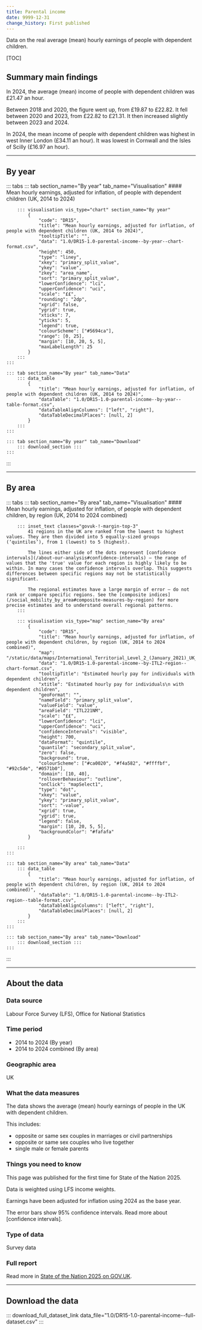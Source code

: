 ```yaml
---
title: Parental income
date: 9999-12-31
change_history: First published
---
```

Data on the real average (mean) hourly earnings of people with dependent children. 

[TOC]

## Summary main findings

In 2024, the average (mean) income of people with dependent children was £21.47 an hour.

Between 2018 and 2020, the figure went up, from £19.87 to £22.82. It fell between 2020 and 2023, from £22.82 to £21.31. It then increased slightly between 2023 and 2024.

In 2024, the mean income of people with dependent children was highest in west Inner London (£34.11 an hour). It was lowest in Cornwall and the Isles of Scilly (£16.97 an hour). 

---

## By year

::: tabs
    ::: tab section_name="By year" tab_name="Visualisation"
        #### Mean hourly earnings, adjusted for inflation, of people with dependent children (UK, 2014 to 2024)

        ::: visualisation vis_type="chart" section_name="By year"
            {
                "code": "DR15",
                "title": "Mean hourly earnings, adjusted for inflation, of people with dependent children (UK, 2014 to 2024)",
                "tooltipTitle": "",
                "data": "1.0/DR15-1.0-parental-income--by-year--chart-format.csv",
                "height": 450,
                "type": "liney",
                "xkey": "primary_split_value",
                "ykey": "value",
                "zkey": "area_name",
                "sort": "primary_split_value",
                "lowerConfidence": "lci",
                "upperConfidence": "uci",
                "scale": "££",
                "rounding": "2dp",
                "xgrid": false,
                "ygrid": true,
                "xticks": 7,
                "yticks": 5,
                "legend": true,
                "colourScheme": ["#5694ca"],
                "range": [0, 25],
                "margin": [10, 20, 5, 5],
                "maxLabelLength": 25
            }
        :::
    :::

    ::: tab section_name="By year" tab_name="Data"
        ::: data_table
            {
                "title": "Mean hourly earnings, adjusted for inflation, of people with dependent children (UK, 2014 to 2024)",
                "dataTable": "1.0/DR15-1.0-parental-income--by-year--table-format.csv",
                "dataTableAlignColumns": ["left", "right"],
                "dataTableDecimalPlaces": [null, 2]
            }
        :::
    :::

    ::: tab section_name="By year" tab_name="Download"
        ::: download_section :::
    :::
:::

---

## By area

::: tabs
    ::: tab section_name="By area" tab_name="Visualisation"
        #### Mean hourly earnings, adjusted for inflation, of people with dependent children, by region (UK, 2014 to 2024 combined)

        ::: inset_text classes="govuk-!-margin-top-3"
            41 regions in the UK are ranked from the lowest to highest values. They are then divided into 5 equally-sized groups (‘quintiles’), from 1 (lowest) to 5 (highest).
            
            The lines either side of the dots represent [confidence intervals](/about-our-analysis#confidence-intervals) – the range of values that the 'true' value for each region is highly likely to be within. In many cases the confidence intervals overlap. This suggests differences between specific regions may not be statistically significant.
            
            The regional estimates have a large margin of error – do not rank or compare specific regions. See the [composite indices](/social_mobility_by_area#composite-measures-by-region) for more precise estimates and to understand overall regional patterns.
        :::

        ::: visualisation vis_type="map" section_name="By area"
            {
                "code": "DR15",
                "title": "Mean hourly earnings, adjusted for inflation, of people with dependent children, by region (UK, 2014 to 2024 combined)",
                "map": "/static/data/maps/International_Territorial_Level_2_(January_2021)_UK_BUC.json",
                "data": "1.0/DR15-1.0-parental-income--by-ITL2-region--chart-format.csv",
                "tooltipTitle": "Estimated hourly pay for individuals with dependent children",
                "xtitle": "Estimated hourly pay for individuals\n with dependent children",
                "geoFormat": "",
                "nameField": "primary_split_value",
                "valueField": "value",
                "areaField": "ITL221NM",
                "scale": "££",
                "lowerConfidence": "lci",
                "upperConfidence": "uci",
                "confidenceIntervals": "visible",
                "height": 700,
                "dataFormat": "quintile",
                "quantile": "secondary_split_value",
                "zero": false,
                "background": true,
                "colourScheme": ["#ca0020", "#f4a582", "#ffffbf", "#92c5de", "#0571b0"],
                "domain": [10, 40],
                "rolloverBehaviour": "outline",
                "onClick": "mapSelect1",
                "type": "dot",
                "xkey": "value",
                "ykey": "primary_split_value",
                "sort": "-value",
                "xgrid": true,
                "ygrid": true,
                "legend": false,
                "margin": [10, 20, 5, 5],
                "backgroundColor": "#fafafa"
            }
                
        :::
    :::

    ::: tab section_name="By area" tab_name="Data"
        ::: data_table
            {
                "title": "Mean hourly earnings, adjusted for inflation, of people with dependent children, by region (UK, 2014 to 2024 combined)",
                "dataTable": "1.0/DR15-1.0-parental-income--by-ITL2-region--table-format.csv",
                "dataTableAlignColumns": ["left", "right"],
                "dataTableDecimalPlaces": [null, 2]
            }
        :::
    :::

    ::: tab section_name="By area" tab_name="Download"
        ::: download_section :::
    :::
:::

---

## About the data

### Data source
Labour Force Survey (LFS), Office for National Statistics

### Time period
* 2014 to 2024 (By year)
* 2014 to 2024 combined (By area)

### Geographic area
UK

### What the data measures
The data shows the average (mean) hourly earnings of people in the UK with dependent children. 

This includes:

* opposite or same sex couples in marriages or civil partnerships
* opposite or same sex couples who live together
* single male or female parents

### Things you need to know
This page was published for the first time for State of the Nation 2025. 

Data is weighted using LFS income weights.

Earnings have been adjusted for inflation using 2024 as the base year.

The error bars show 95% confidence intervals. Read more about [confidence intervals].

### Type of data
Survey data

### Full report
Read more in [State of the Nation 2025 on GOV.UK]().

---

## Download the data

::: download_full_dataset_link data_file="1.0/DR15-1.0-parental-income--full-dataset.csv" :::
